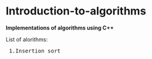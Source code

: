 # Introduction-to-algorithms
<p1><b>Implementations of algorithms using C++</b></p1>

List of alorithms:</b><br>
 <pre> 1.Insertion sort 
